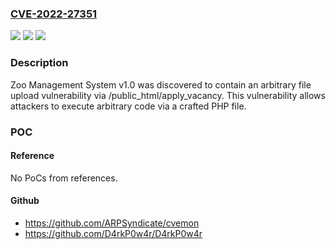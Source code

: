 ### [CVE-2022-27351](https://cve.mitre.org/cgi-bin/cvename.cgi?name=CVE-2022-27351)
![](https://img.shields.io/static/v1?label=Product&message=n%2Fa&color=blue)
![](https://img.shields.io/static/v1?label=Version&message=n%2Fa&color=blue)
![](https://img.shields.io/static/v1?label=Vulnerability&message=n%2Fa&color=brighgreen)

### Description

Zoo Management System v1.0 was discovered to contain an arbitrary file upload vulnerability via /public_html/apply_vacancy. This vulnerability allows attackers to execute arbitrary code via a crafted PHP file.

### POC

#### Reference
No PoCs from references.

#### Github
- https://github.com/ARPSyndicate/cvemon
- https://github.com/D4rkP0w4r/D4rkP0w4r

